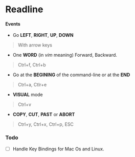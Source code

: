 # Readline

#### Events

- Go **LEFT**, **RIGHT**, **UP**, **DOWN**
> With arrow keys
- One **WORD** (in *vim* meaning) Forward, Backward.
> Ctrl+f, Ctrl+b
- Go at the **BEGINING** of the command-line or at the **END**
> Ctrl+a, Ctlr+e
- **VISUAL** mode
> Ctrl+v
- **COPY**, **CUT**, **PAST** or **ABORT**
> Ctrl+y, Ctrl+x, Ctrl+p, ESC


### Todo

- [ ] Handle Key Bindings for Mac Os and Linux.
